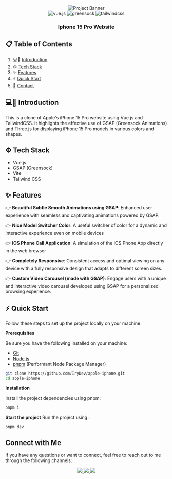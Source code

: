 <div align="center">
 <img src="https://github.com/user-attachments/assets/9b8ab75a-6e05-43cb-bc9f-58e3a3ac7767" alt="Project Banner" />

  <div>
    <img src="https://img.shields.io/badge/Vue%20js-35495E?style=for-the-badge&logo=vuedotjs&logoColor=4FC08D" alt="vue.js" />
    <img src="https://img.shields.io/badge/-GSAP-black?style=for-the-badge&logoColor=white&logo=greensock&color=88CE02" alt="greensock" />
    <img src="https://img.shields.io/badge/Tailwind_CSS-38B2AC?style=for-the-badge&logo=tailwind-css&logoColor=white" alt="tailwindcss" />
  </div>

  <h3 align="center">Iphone 15 Pro Website</h3>
</div>

## 📋 <a name="table">Table of Contents</a>

1. 💻📱 [Introduction](#introduction)
2. ⚙️ [Tech Stack](#tech-stack)
3. ✨ [Features](#features)
4. ⚡ [Quick Start](#quick-start)
5. 🔗 [Contact](#more)

## <a name="introduction">💻📱 Introduction</a>

This is a clone of Apple's iPhone 15 Pro website using Vue.js and TailwindCSS. It highlights the effective use of GSAP (Greensock Animations) and Three.js for displaying iPhone 15 Pro models in various colors and shapes.

## <a name="tech-stack">⚙️ Tech Stack</a>

- Vue.js
- GSAP (Greensock)
- Vite
- Tailwind CSS

## <a name="features">✨ Features</a>

👉 **Beautiful Subtle Smooth Animations using GSAP**: Enhanced user experience with seamless and captivating animations powered by GSAP.

👉 **Nice Model Switcher Color**: A useful switcher of color for a dynamic and interactive experience even on mobile devices

👉 **iOS Phone Call Application**: A simulation of the IOS Phone App directly in the web browser

👉 **Completely Responsive**: Consistent access and optimal viewing on any device with a fully responsive design that adapts to different screen sizes.

👉 **Custom Video Carousel (made with GSAP)**: Engage users with a unique and interactive video carousel developed using GSAP for a personalized browsing experience.

## <a name="quick-start">⚡ Quick Start</a>

Follow these steps to set up the project locally on your machine.

**Prerequisites**

Be sure you have the following installed on your machine:

- [Git](https://git-scm.com/)
- [Node.js](https://nodejs.org/en)
- [pnpm](https://www.pnpm.com/) (Performant Node Package Manager)

```bash
git clone https://github.com/IryDev/apple-iphone.git
cd apple-iphone
```

**Installation**

Install the project dependencies using pnpm:

```bash
pnpm i
```

**Start the project**
Run the project using :

```bash
pnpm dev
```

## <a name="contact">Connect with Me</a>

If you have any questions or want to connect, feel free to reach out to me through the following channels:

<div align="center">  
<div>
<a href="https://rey-kosso-portfolio.vercel.app">
<img src="https://img.shields.io/badge/Portfolio-255E63?style=for-the-badge&logo=About.me&logoColor=white" />
</a>
<a href="https://www.linkedin.com/in/rey-kosso-b16308291/">
<img src="https://img.shields.io/badge/LinkedIn-0077B5?style=for-the-badge&logo=linkedin&logoColor=white" />
</a>
<a href="mailto:ryvernet@outlook.fr">
<img src="https://img.shields.io/badge/Microsoft_Outlook-0078D4?style=for-the-badge&logo=microsoft-outlook&logoColor=white" />
</a>
</div>
</div>
